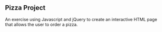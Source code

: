 <h2>Pizza Project</h2>
<p>An exercise using Javascript and jQuery to create an interactive HTML page that allows the user to order a pizza.</p>
